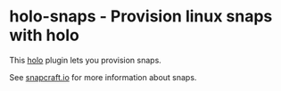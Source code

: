 # holo-snaps - Provision linux snaps with holo

This [holo](holocm.org) plugin lets you provision snaps.

See [snapcraft.io](https://snapcraft.io/) for more information about snaps.
